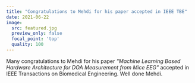 ```yaml
---
title: "Congratulations to Mehdi for his paper accepted in IEEE TBE"
date: 2021-06-22
image:
  src: featured.jpg
  preview_only: false
  focal_point: 'top'
  quality: 100
---
```


<!--more-->

Many congratulations to Mehdi for his paper *"Machine Learning Based Hardware Architecture for DOA Measurement from Mice EEG"* accepted in IEEE Transactions on Biomedical Engineering. Well done Mehdi.